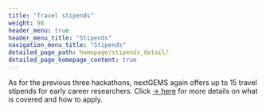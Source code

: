 ```yaml
---
title: "Travel stipends"
weight: 98
header_menu: true
header_menu_title: "Stipends"
navigation_menu_title: "Stipends"
detailed_page_path: homepage/stipends_detail/
detailed_page_homepage_content: true
---
```


As for the previous three hackathons, nextGEMS again offers up to 15 travel stipends for early career researchers. Click [-> here](stipends_detail) for more details on what is covered and how to apply.
